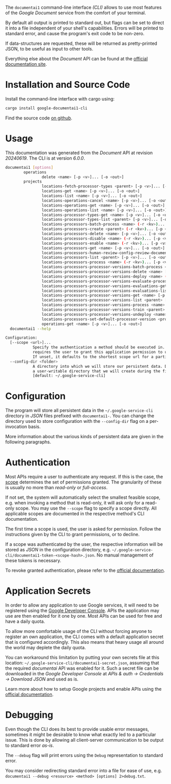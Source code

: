 <!---
DO NOT EDIT !
This file was generated automatically from 'src/generator/templates/cli/README.md.mako'
DO NOT EDIT !
-->
The `documentai1` command-line interface *(CLI)* allows to use most features of the *Google Document* service from the comfort of your terminal.

By default all output is printed to standard out, but flags can be set to direct it into a file independent of your shell's
capabilities. Errors will be printed to standard error, and cause the program's exit code to be non-zero.

If data-structures are requested, these will be returned as pretty-printed JSON, to be useful as input to other tools.

Everything else about the *Document* API can be found at the
[official documentation site](https://cloud.google.com/document-ai/docs/).

# Installation and Source Code

Install the command-line interface with cargo using:

```bash
cargo install google-documentai1-cli
```

Find the source code [on github](https://github.com/Byron/google-apis-rs/tree/main/gen/documentai1-cli).

# Usage

This documentation was generated from the *Document* API at revision *20240619*. The CLI is at version *6.0.0*.

```bash
documentai1 [options]
        operations
                delete <name> [-p <v>]... [-o <out>]
        projects
                locations-fetch-processor-types <parent> [-p <v>]... [-o <out>]
                locations-get <name> [-p <v>]... [-o <out>]
                locations-list <name> [-p <v>]... [-o <out>]
                locations-operations-cancel <name> [-p <v>]... [-o <out>]
                locations-operations-get <name> [-p <v>]... [-o <out>]
                locations-operations-list <name> [-p <v>]... [-o <out>]
                locations-processor-types-get <name> [-p <v>]... [-o <out>]
                locations-processor-types-list <parent> [-p <v>]... [-o <out>]
                locations-processors-batch-process <name> (-r <kv>)... [-p <v>]... [-o <out>]
                locations-processors-create <parent> (-r <kv>)... [-p <v>]... [-o <out>]
                locations-processors-delete <name> [-p <v>]... [-o <out>]
                locations-processors-disable <name> (-r <kv>)... [-p <v>]... [-o <out>]
                locations-processors-enable <name> (-r <kv>)... [-p <v>]... [-o <out>]
                locations-processors-get <name> [-p <v>]... [-o <out>]
                locations-processors-human-review-config-review-document <human-review-config> (-r <kv>)... [-p <v>]... [-o <out>]
                locations-processors-list <parent> [-p <v>]... [-o <out>]
                locations-processors-process <name> (-r <kv>)... [-p <v>]... [-o <out>]
                locations-processors-processor-versions-batch-process <name> (-r <kv>)... [-p <v>]... [-o <out>]
                locations-processors-processor-versions-delete <name> [-p <v>]... [-o <out>]
                locations-processors-processor-versions-deploy <name> (-r <kv>)... [-p <v>]... [-o <out>]
                locations-processors-processor-versions-evaluate-processor-version <processor-version> (-r <kv>)... [-p <v>]... [-o <out>]
                locations-processors-processor-versions-evaluations-get <name> [-p <v>]... [-o <out>]
                locations-processors-processor-versions-evaluations-list <parent> [-p <v>]... [-o <out>]
                locations-processors-processor-versions-get <name> [-p <v>]... [-o <out>]
                locations-processors-processor-versions-list <parent> [-p <v>]... [-o <out>]
                locations-processors-processor-versions-process <name> (-r <kv>)... [-p <v>]... [-o <out>]
                locations-processors-processor-versions-train <parent> (-r <kv>)... [-p <v>]... [-o <out>]
                locations-processors-processor-versions-undeploy <name> (-r <kv>)... [-p <v>]... [-o <out>]
                locations-processors-set-default-processor-version <processor> (-r <kv>)... [-p <v>]... [-o <out>]
                operations-get <name> [-p <v>]... [-o <out>]
  documentai1 --help

Configuration:
  [--scope <url>]...
            Specify the authentication a method should be executed in. Each scope
            requires the user to grant this application permission to use it.
            If unset, it defaults to the shortest scope url for a particular method.
  --config-dir <folder>
            A directory into which we will store our persistent data. Defaults to
            a user-writable directory that we will create during the first invocation.
            [default: ~/.google-service-cli]

```

# Configuration

The program will store all persistent data in the `~/.google-service-cli` directory in *JSON* files prefixed with `documentai1-`.  You can change the directory used to store configuration with the `--config-dir` flag on a per-invocation basis.

More information about the various kinds of persistent data are given in the following paragraphs.

# Authentication

Most APIs require a user to authenticate any request. If this is the case, the [scope][scopes] determines the
set of permissions granted. The granularity of these is usually no more than *read-only* or *full-access*.

If not set, the system will automatically select the smallest feasible scope, e.g. when invoking a
method that is read-only, it will ask only for a read-only scope.
You may use the `--scope` flag to specify a scope directly.
All applicable scopes are documented in the respective method's CLI documentation.

The first time a scope is used, the user is asked for permission. Follow the instructions given
by the CLI to grant permissions, or to decline.

If a scope was authenticated by the user, the respective information will be stored as *JSON* in the configuration
directory, e.g. `~/.google-service-cli/documentai1-token-<scope-hash>.json`. No manual management of these tokens
is necessary.

To revoke granted authentication, please refer to the [official documentation][revoke-access].

# Application Secrets

In order to allow any application to use Google services, it will need to be registered using the
[Google Developer Console][google-dev-console]. APIs the application may use are then enabled for it
one by one. Most APIs can be used for free and have a daily quota.

To allow more comfortable usage of the CLI without forcing anyone to register an own application, the CLI
comes with a default application secret that is configured accordingly. This also means that heavy usage
all around the world may deplete the daily quota.

You can workaround this limitation by putting your own secrets file at this location:
`~/.google-service-cli/documentai1-secret.json`, assuming that the required *documentai* API
was enabled for it. Such a secret file can be downloaded in the *Google Developer Console* at
*APIs & auth -> Credentials -> Download JSON* and used as is.

Learn more about how to setup Google projects and enable APIs using the [official documentation][google-project-new].


# Debugging

Even though the CLI does its best to provide usable error messages, sometimes it might be desirable to know
what exactly led to a particular issue. This is done by allowing all client-server communication to be
output to standard error *as-is*.

The `--debug` flag will print errors using the `Debug` representation to standard error.

You may consider redirecting standard error into a file for ease of use, e.g. `documentai1 --debug <resource> <method> [options] 2>debug.txt`.


[scopes]: https://developers.google.com/+/api/oauth#scopes
[revoke-access]: http://webapps.stackexchange.com/a/30849
[google-dev-console]: https://console.developers.google.com/
[google-project-new]: https://developers.google.com/console/help/new/
